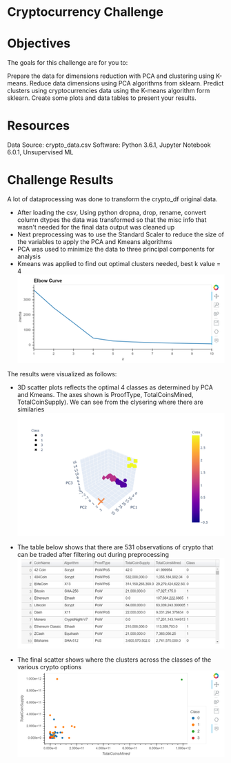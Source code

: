# Cryptocurrency Challenge

# Objectives
The goals for this challenge are for you to:

Prepare the data for dimensions reduction with PCA and clustering using K-means.
Reduce data dimensions using PCA algorithms from sklearn.
Predict clusters using cryptocurrencies data using the K-means algorithm form sklearn.
Create some plots and data tables to present your results.

# Resources
Data Source: crypto_data.csv Software: Python 3.6.1, Jupyter Notebook 6.0.1, Unsupervised ML


# Challenge Results

A lot of dataprocessing was done to transform the crypto_df original data.  
- After loading the csv, Using python dropna, drop, rename, convert column dtypes the data was transformed so that the misc info that wasn't needed
for the final data output was cleaned up
- Next preprocessing was to use the Standard Scaler to reduce the size of the variables to apply the PCA and Kmeans algorithms
- PCA was used to minimize the data to three principal components for analysis 
- Kmeans was applied to find out optimal clusters needed, best k value = 4
![elbow](https://github.com/shumeiberk/cryptocurrencies/blob/main/images/elbow.PNG)

The results were visualized as follows:

- 3D scatter plots reflects the optimal 4 classes as determined by PCA and Kmeans.  The axes shown is ProofType, TotalCoinsMined,
TotalCoinSupply).  We can see from the clysering where there are similaries 
![Image1](https://github.com/shumeiberk/cryptocurrencies/blob/main/images/Image1.PNG)

- The table below shows that there are 531 observations of crypto that can be traded after filtering out during preprocessing 
![Image2](https://github.com/shumeiberk/cryptocurrencies/blob/main/images/Image2.PNG)

- The final scatter shows where the clusters across the classes of the various crypto options
![Image3](https://github.com/shumeiberk/cryptocurrencies/blob/main/images/Image3.PNG)
